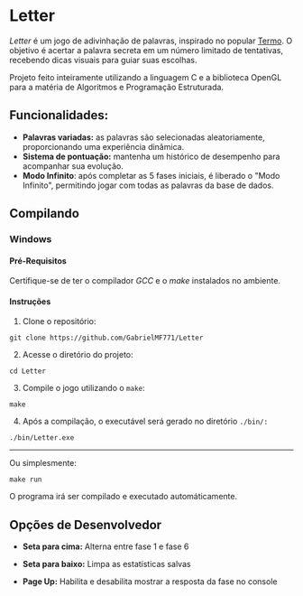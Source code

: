 # Letter
*Letter* é um jogo de adivinhação de palavras, inspirado no popular <a>[Termo](https://term.ooo)</a>. O objetivo é acertar a palavra secreta em um número limitado de tentativas, recebendo dicas visuais para guiar suas escolhas.

Projeto feito inteiramente utilizando a linguagem C e a biblioteca OpenGL para a matéria de Algoritmos e Programação Estruturada.

## Funcionalidades:
- **Palavras variadas:** as palavras são selecionadas aleatoriamente, proporcionando uma experiência dinâmica.
- **Sistema de pontuação:** mantenha um histórico de desempenho para acompanhar sua evolução.
- **Modo Infinito**: após completar as 5 fases iniciais, é liberado o "Modo Infinito", permitindo jogar com todas as palavras da base de dados.

## Compilando

### Windows

#### Pré-Requisitos
Certifique-se de ter o compilador *GCC* e o *make* instalados no ambiente.

#### Instruções

1. Clone o repositório:

```
git clone https://github.com/GabrielMF771/Letter
```

2. Acesse o diretório do projeto:

```
cd Letter
```

3. Compile o jogo utilizando o `make`:

```
make
```

4. Após a compilação, o executável será gerado no diretório `./bin/:`

```
./bin/Letter.exe
```

--- 

Ou simplesmente:

```
make run
```

O programa irá ser compilado e executado automáticamente.

## Opções de Desenvolvedor

- **Seta para cima:** Alterna entre fase 1 e fase 6

- **Seta para baixo:** Limpa as estatísticas salvas

- **Page Up:** Habilita e desabilita mostrar a resposta da fase no console